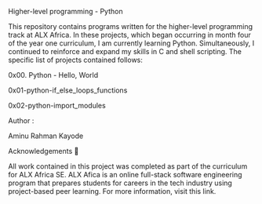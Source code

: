 Higher-level programming - Python

This repository contains programs written for the higher-level programming track at ALX Africa. In these projects, which began occurring in month four of the year one curriculum, I am currently learning Python. Simultaneously, I continued to reinforce and expand my skills in C and shell scripting. The specific list of projects contained follows:



0x00. Python - Hello, World

0x01-python-if_else_loops_functions

0x02-python-import_modules

Author :

Aminu Rahman Kayode <Aminurahman>

Acknowledgements 🙏

All work contained in this project was completed as part of the curriculum for ALX Africa SE. ALX Afica is an online full-stack software engineering program that prepares students for careers in the tech industry using project-based peer learning. For more information, visit this link.
